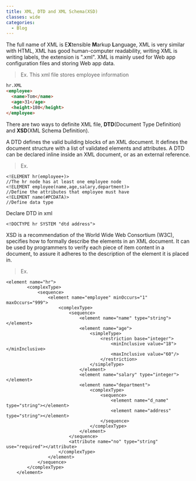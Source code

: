 ```yaml
---
title: XML, DTD and XML Schema(XSD)
classes: wide
categories:
  - Blog
---
```


The full name of XML is E**X**tensible **M**arkup **L**anguage, XML is very similar with HTML, XML has good human-computer readability, writing XML is writing labels, the extension is ".xml". XML is mainly used for Web app configuration files and storing Web app data.

> Ex. This xml file stores employee information
```HTML
hr.XML
<employee>
  <name>Tom</name>
  <age>31</age>
  <height>180</height>
</employee>
```

There are two ways to definite XML file, **DTD**(Document Type Definition) and **XSD**(XML Schema Definition).

A DTD defines the valid building blocks of an XML document. It defines the document structure with a list of validated elements and attributes. A DTD can be declared inline inside an XML document, or as an external reference.

> Ex.
```
<!ELEMENT hr(employee+)>
//The hr node has at least one employee node
<!ELEMENT employee(name,age,salary,department)>
//Define the attributes that employee must have
<!ELEMENT name(#PCDATA)>
//Define data type
```

Declare DTD in xml
```
<!DOCTYPE hr SYSTEM "dtd address">
```

XSD is a recommendation of the World Wide Web Consortium (W3C), specifies how to formally describe the elements in an XML document. It can be used by programmers to verify each piece of item content in a document, to assure it adheres to the description of the element it is placed in.

> Ex.
```
<element name="hr">
        <complexType>
            <sequence>
                <element name="employee" minOccurs="1" maxOccurs="999">
                    <complexType>
                        <sequence>
                            <element name="name" type="string"></element>
                            <element name="age">
                                <simpleType>
                                    <restriction base="integer">
                                        <minInclusive value="18"></minInclusive>
                                        <maxInclusive value="60"/>
                                    </restriction>
                                </simpleType>
                            </element>
                            <element name="salary" type="integer"></element>
                            <element name="department">
                                <complexType>
                                    <sequence>
                                        <element name="d_name" type="string"></element>
                                        <element name="address" type="string"></element>
                                    </sequence>
                                </complexType>
                            </element>
                        </sequence>
                        <attribute name="no" type="string" use="required"></attribute>
                    </complexType>
                </element>
            </sequence>
        </complexType>
    </element>
```
